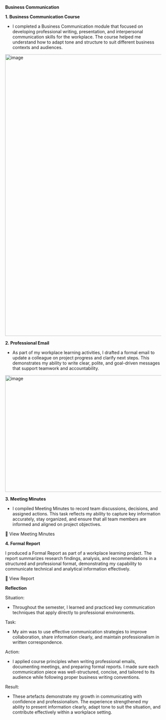 **Business Communication**  

**1. Business Communication Course**  

- I completed a Business Communication module that focused on developing professional writing, presentation, and interpersonal communication skills for the workplace. The course helped me understand how to adapt tone and structure to suit different business contexts and audiences.  

<img width="1830" height="910" alt="image" src="https://github.com/user-attachments/assets/f86a910b-b9fc-443e-9d17-b7e2000f7459" />
  

**2. Professional Email**  

- As part of my workplace learning activities, I drafted a formal email to update a colleague on project progress and clarify next steps. This demonstrates my ability to write clear, polite, and goal-driven messages that support teamwork and accountability.  

<img width="999" height="377" alt="image" src="https://github.com/user-attachments/assets/9caa3518-38f1-43e7-9c03-464e2eb05b4d" />  

**3. Meeting Minutes**  

- I compiled Meeting Minutes to record team discussions, decisions, and assigned actions. This task reflects my ability to capture key information accurately, stay organized, and ensure that all team members are informed and aligned on project objectives.  

📄 View Meeting Minutes  

**4. Formal Report**  

I produced a Formal Report as part of a workplace learning project. The report summarizes research findings, analysis, and recommendations in a structured and professional format, demonstrating my capability to communicate technical and analytical information effectively.  

📄 View Report  

**Reflection**  

Situation:  
- Throughout the semester, I learned and practiced key communication techniques that apply directly to professional environments.  

Task:  
- My aim was to use effective communication strategies to improve collaboration, share information clearly, and maintain professionalism in written correspondence.  

Action:  
- I applied course principles when writing professional emails, documenting meetings, and preparing formal reports. I made sure each communication piece was well-structured, concise, and tailored to its audience while following proper business writing conventions.  

Result:  
- These artefacts demonstrate my growth in communicating with confidence and professionalism. The experience strengthened my ability to present information clearly, adapt tone to suit the situation, and contribute effectively within a workplace setting.  
